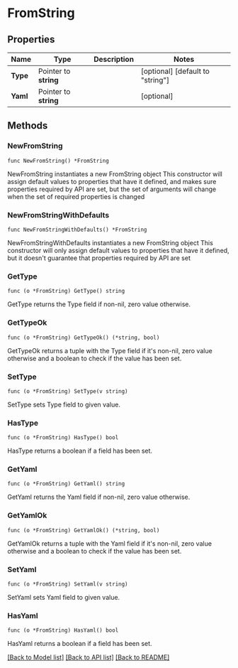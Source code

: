 # FromString

## Properties

Name | Type | Description | Notes
------------ | ------------- | ------------- | -------------
**Type** | Pointer to **string** |  | [optional] [default to "string"]
**Yaml** | Pointer to **string** |  | [optional] 

## Methods

### NewFromString

`func NewFromString() *FromString`

NewFromString instantiates a new FromString object
This constructor will assign default values to properties that have it defined,
and makes sure properties required by API are set, but the set of arguments
will change when the set of required properties is changed

### NewFromStringWithDefaults

`func NewFromStringWithDefaults() *FromString`

NewFromStringWithDefaults instantiates a new FromString object
This constructor will only assign default values to properties that have it defined,
but it doesn't guarantee that properties required by API are set

### GetType

`func (o *FromString) GetType() string`

GetType returns the Type field if non-nil, zero value otherwise.

### GetTypeOk

`func (o *FromString) GetTypeOk() (*string, bool)`

GetTypeOk returns a tuple with the Type field if it's non-nil, zero value otherwise
and a boolean to check if the value has been set.

### SetType

`func (o *FromString) SetType(v string)`

SetType sets Type field to given value.

### HasType

`func (o *FromString) HasType() bool`

HasType returns a boolean if a field has been set.

### GetYaml

`func (o *FromString) GetYaml() string`

GetYaml returns the Yaml field if non-nil, zero value otherwise.

### GetYamlOk

`func (o *FromString) GetYamlOk() (*string, bool)`

GetYamlOk returns a tuple with the Yaml field if it's non-nil, zero value otherwise
and a boolean to check if the value has been set.

### SetYaml

`func (o *FromString) SetYaml(v string)`

SetYaml sets Yaml field to given value.

### HasYaml

`func (o *FromString) HasYaml() bool`

HasYaml returns a boolean if a field has been set.


[[Back to Model list]](../README.md#documentation-for-models) [[Back to API list]](../README.md#documentation-for-api-endpoints) [[Back to README]](../README.md)


